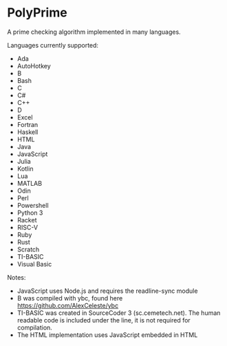 # PolyPrime
A prime checking algorithm implemented in many languages.

Languages currently supported:
- Ada
- AutoHotkey
- B
- Bash
- C
- C#
- C++
- D
- Excel
- Fortran
- Haskell
- HTML
- Java
- JavaScript
- Julia
- Kotlin
- Lua
- MATLAB
- Odin
- Perl
- Powershell
- Python 3
- Racket
- RISC-V
- Ruby
- Rust
- Scratch
- TI-BASIC
- Visual Basic


Notes:
- JavaScript uses Node.js and requires the readline-sync module
- B was compiled with ybc, found here https://github.com/AlexCeleste/ybc
- TI-BASIC was created in SourceCoder 3 (sc.cemetech.net). The human readable code is included under the line, it is not required for compilation.
- The HTML implementation uses JavaScript embedded in HTML